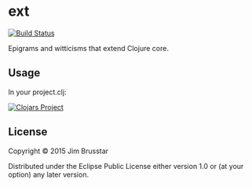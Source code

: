 # ext

[![Build Status](https://travis-ci.org/jimbru/ext.svg?branch=master)](https://travis-ci.org/jimbru/ext)

Epigrams and witticisms that extend Clojure core.

## Usage

In your project.clj:

[![Clojars Project](http://clojars.org/ext/latest-version.svg)](http://clojars.org/ext)

## License

Copyright © 2015 Jim Brusstar

Distributed under the Eclipse Public License either version 1.0 or (at
your option) any later version.
